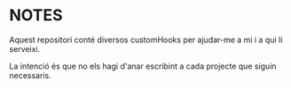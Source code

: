 # NOTES

Aquest repositori conté diversos customHooks per ajudar-me a mi i a qui li serveixi.

La intenció és que no els hagi d'anar escribint a cada projecte que siguin necessaris.